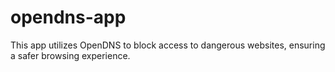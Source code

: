 # opendns-app
This app utilizes OpenDNS to block access to dangerous websites, ensuring a safer browsing experience.

